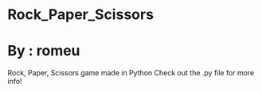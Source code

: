 # Rock_Paper_Scissors
# By : romeu
Rock, Paper, Scissors game made in Python
Check out the .py file for more info!
